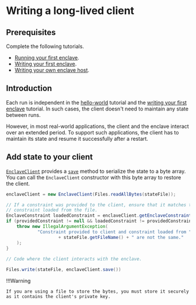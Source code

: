 # Writing a long-lived client

## Prerequisites

Complete the following tutorials.

* [Running your first enclave](running-hello-world.md).
* [Writing your first enclave](writing-hello-world.md).
* [Writing your own enclave host](writing-your-own-enclave-host.md).

## Introduction

Each run is independent in the [hello-world](running-hello-world.md) tutorial and the
[writing your first enclave](writing-hello-world.md) tutorial. In such cases, the client doesn't need to maintain 
any state between runs.

However, in most real-world applications, the client and the enclave interact over an extended period. To support such
applications, the client has to maintain its state and resume it successfully after a restart.

## Add state to your client

[`EnclaveClient`](api/-conclave%20-core/com.r3.conclave.client/-enclave-client/index.html) provides a
[`save`](api/-conclave%20-core/com.r3.conclave.client/-enclave-client/save.html) method to serialize the state to 
a byte array. You can call the `EnclaveClient` constructor with this byte array to restore the client.

```java 
enclaveClient = new EnclaveClient(Files.readAllBytes(stateFile));

// If a constraint was provided to the client, ensure that it matches the
// constraint loaded from the file.
EnclaveConstraint loadedConstraint = enclaveClient.getEnclaveConstraint();
if (providedConstraint != null && loadedConstraint != providedConstraint) {
    throw new IllegalArgumentException(
            "Constraint provided to client and constraint loaded from "
                    + stateFile.getFileName() + " are not the same."
    );
}
    
// Code where the client interacts with the enclave.

Files.write(stateFile, enclaveClient.save())
```

!!!Warning

    If you are using a file to store the bytes, you must store it securely as it contains the client's private key.
